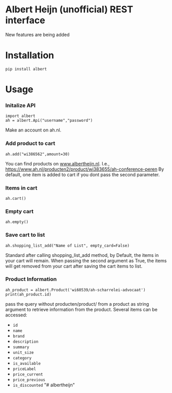# Albert Heijn (unofficial) REST interface

New features are being added

# Installation
    pip install albert

# Usage

### Initalize API
    import albert
    ah = albert.Api("username","password")
Make an account on ah.nl.
### Add product to cart    
    ah.add("wi386562",amount=30)
You can find products on www.albertheijn.nl. I.e., https://www.ah.nl/producten2/product/wi383655/ah-conference-peren
By default, one item is added to cart if you dont pass the second parameter.

###  Items in cart
    ah.cart()

### Empty cart
    ah.empty()

### Save cart to list
    ah.shopping_list_add("Name of List", empty_card=False)
Standard after calling shopping_list_add method, by Default, the items in your cart will remain. When passing the second argument as True, the items will get removed from your cart after saving the cart items to list.

### Product Information
    ah_product = albert.Product('wi60539/ah-scharrelei-advocaat')
    print(ah_product.id)

pass the query without producten/product/ from a product as string argument to retrieve information from the product. Several items can be accessed:
- `id`
- `name`
- `brand`
- `description`
- `summary`
- `unit_size`
- `category`
- `is_available`
- `priceLabel`
- `price_current`
- `price_previous`
- `is_discounted`
"# albertheijn" 
